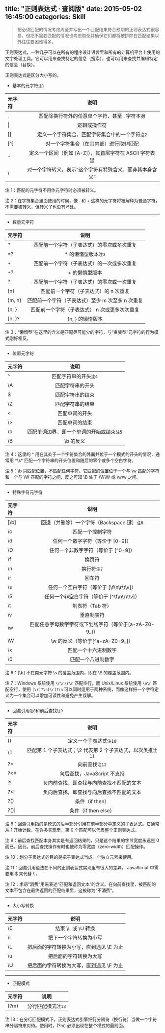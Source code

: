 title: "正则表达式 · 查阅版"
date: 2015-05-02 16:45:00
categories: Skill
---

<blockquote class="blockquote-center">把必须匹配的情况考虑周全并写出一个匹配结果符合预期的正则表达式很容易，但把不需要匹配的情况也考虑周全并确保它们都将被排除在匹配结果以外往往要困难得多。</blockquote>

正则表达式，一种几乎可以在所有的程序设计语言里和所有的计算机平台上使用的文字处理工具。它可以用来查找特定的信息（搜索），也可以用来查找并编辑特定的信息（替换）。
<!-- more -->

正则表达式是区分大小写的。

 - 基本的元字符`注1`

| 元字符 | 说明   |
| :--    | :----: |
| .      | 匹配除换行符外的任意单个字符，甚至 . 字符本身 |
| &#124;  | 逻辑或操作符 |
| []     | 定义一个字符集合，匹配字符集合中的一个字符`注2` |
| [^]    | 对一个字符集合（在其内部）进行取非匹配 |
| -      | 定义一个区间（例如 [A-Z]），其首尾字符在 ASCII 字符表里 |
| \      | 对一个字符转义，表示“这个字符有特殊含义，而非其本身含义” |

注 1：匹配的元字符不用作元字符时必须被转义。

注 2：在字符集合里面使用的时候，像 . 和 + 这样的元字符将被解释为普通字符，不需要被转义，但转义了也没有坏处。

---

 - 数量元字符

| 元字符 | 说明   |
| :--    | :----: |
| *      | 匹配前一个字符（子表达式）的零次或多次重复 |
| *?     |  * 的懒惰型版本`注3` |
| +      | 匹配前一个字符（子表达式）的一次或多次重复 |
| +?     |  + 的懒惰型版本 |
| ?      | 匹配前一个字符（子表达式）的零次或一次重复 |
| {n}    | 匹配前一个字符（子表达式）的 n 次重复 |
| {m, n} | 匹配前一个字符（子表达式）至少 m 次至多 n 次重复 |
| {n, }  | 匹配前一个字符（子表达式） n 次或更多次次重复 |
| {n, }? |  {n, } 的懒惰版本 |

注 3：“懒惰型”在这里的含义是匹配尽可能少的字符，与“贪婪型”元字符的行为模式刚好相反。

---

 - 位置元字符

| 元字符 | 说明   |
| :--    | :----: |
| ^      | 匹配字符串的开头`注4` |
| \A     | 匹配字符串的开头 |
| $      | 匹配字符串的结束 |
| \Z     | 匹配字符串的结束 |
| \<     | 匹配单词的开头 |
| \\>     | 匹配单词的结束 |
| \b     | 匹配单词边界，即一个单词的开始或结束`注5` |
| \B     |  \b 的反义 |

注 4：这里的 ^ 用在其处于一个字符集合的外面并位于一个模式的开头的情况，通常用 ^\s* 匹配一个字符串的开头位置和随后的零个或多个空白字符。

注 5：\b 只匹配位置，不匹配任何字符。它匹配的位置位于一个与 \w 匹配的字符和一个与 \W 匹配的字符之间，反之可知 \B 处于 \W\W 或 \w\w 之间。

---

 - 特殊字符元字符

| 元字符 | 说明   |
| :--    | :----: |
| [\b]   | 回退（并删除）一个字符（Backspace 键）`注6` |
| \c     | 匹配一个控制字符 |
| \d     | 任何一个数字字符（等价于 [0-9]） |
| \D     | 任何一个非数字字符（等价于 [^0-9]） |
| \f     | 换页符 |
| \n     | 换行符`注7` |
| \r     | 回车符 |
| \s     | 任何一个空白字符（等价于 [\f\n\r\t\v]） |
| \S     | 任何一个非空白字符（等价于 [^\f\n\r\t\v]） |
| \t     | 制表符（Tab 符） |
| \v     | 垂直制表符 |
| \w     | 匹配任意字母数字字符或下划线字符（等价于[a-zA-Z0-9_]） |
| \W     |  \w 的反义（等价于[^a-zA-Z0-9_]） |
| \x     | 匹配一个十六进制数字 |
| \0     | 匹配一个八进制数字 |

注 6：[\b] 不在类元字符 \s 的覆盖范围内，即在 \S 的覆盖范围内。

注 7：Windows 系统使用 `\r\n\r\n` 匹配空行，而 Unix/Linux 系统使用 `\n\n` 匹配空行，使用 `[\r]?\n[\r]?\n` 可以同时适用于两种系统，而像这样把一个字符定义为一个集合可以增加可读性和避免产生误解。

---

 - 回溯引用`注8`和前后查找`注9`

| 元字符 | 说明   |
| :--    | :----: |
| ()     | 定义一个子表达式`注10` |
| \1     | 匹配第 1 个子表达式；\2 代表第 2 个子表达式，以次类推`注11` |
| ?=     | 向前查找`注12` |
| ?<=    | 向后查找，JavaScript 不支持 |
| ?!     | 负向前查找，即查找与向前查找不匹配的文本 |
| ?<\!   | 负向后查找，即查找与向后查找不匹配的文本 |
| ?()    | 条件（if then） |
| ?()&#124;  | 条件（if then else） |
    
注 8：回溯引用指的是模式的后半部分引用在前半部分中定义的子表达式。它通常从 1 开始计数，在许多实现里，第 0 个匹配可以代表整个正则表达式。
    
注 9：前后查找匹配本身其实是有返回结果的，只是这个结果的字节宽度永远是 0 而已。因此，前后查找操作有时也被称为零宽度（zero-width）匹配操作。
    
注 10：划分子表达式的目的是把子表达式当成一个独立元素来使用。
    
注 11：回溯引用语法在不同的正则表达式实现里有很大的差异， JavaScript 中需要用 $ 来代替 \ 。
    
注 12：术语“消费”用来表述“匹配和返回文本”的含义。在向前查找里，被匹配的文本不包含在最终返回的匹配结果里，这被称为“不消费”。

---

 - 大小写转换

| 元字符 | 说明   |
| :--    | :----: |
| \E     | 结束 \L 或 \U 转换 |
| \l     | 把下一个字符转换为小写 |
| \L     | 把后面的字符转换为小写，直到遇见 \E 为止 |
| \u     | 把后面的字符转换为大写 |
| \U     | 把后面的字符转换为大写，直到遇见 \E 为止 |

---

 - 匹配模式

| 元字符 | 说明   |
| :--    | :----: |
| (?m)   | 分行匹配模式`注13` |
    
注 13：在分行匹配模式下，正则表达式引擎把行分隔符（换行符）当做一个字符串分隔符来对待。使用时，(?m) 必须出现在整个模式的最前面。